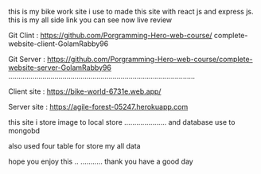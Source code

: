 this is my bike work site 
i use to made this site with react js and express js.
this is my all side link you can see now live review

Git Clint : https://github.com/Porgramming-Hero-web-course/
complete-website-client-GolamRabby96

 Git Server : https://github.com/Porgramming-Hero-web-course/complete-website-server-GolamRabby96 
 ............................................................................................. 
 
 Client site : https://bike-world-6731e.web.app/ 
 
 
 Server site : https://agile-forest-05247.herokuapp.com

this site i store image to local store .....................
and database use to mongobd

also used four table for store my all data

hope you enjoy this .. ...........
thank you have a good day